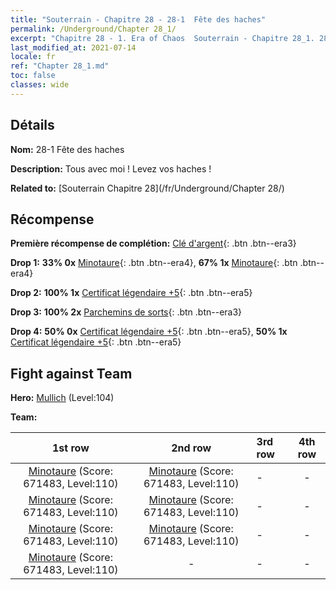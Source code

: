 ```yaml
---
title: "Souterrain - Chapitre 28 - 28-1  Fête des haches"
permalink: /Underground/Chapter 28_1/
excerpt: "Chapitre 28 - 1. Era of Chaos  Souterrain - Chapitre 28_1. 28-1  Fête des haches"
last_modified_at: 2021-07-14
locale: fr
ref: "Chapter 28_1.md"
toc: false
classes: wide
---
```


## Détails

 **Nom:** 28-1  Fête des haches

 **Description:**       Tous avec moi ! Levez vos haches !

 **Related to:** [Souterrain Chapitre 28](/fr/Underground/Chapter 28/)

## Récompense

 **Première récompense de complétion:** [Clé d'argent](/ItemsFR/con_693/){: .btn .btn--era3}

 **Drop 1:** **33% 0x** [Minotaure](/ItemsFR/unt_248/){: .btn .btn--era4}, **67% 1x** [Minotaure](/ItemsFR/unt_248/){: .btn .btn--era4}

 **Drop 2:** **100% 1x** [Certificat légendaire +5](/ItemsFR/mat_102/){: .btn .btn--era5}

 **Drop 3:** **100% 2x** [Parchemins de sorts](/ItemsFR/con_694/){: .btn .btn--era3}

 **Drop 4:** **50% 0x** [Certificat légendaire +5](/ItemsFR/mat_102/){: .btn .btn--era5}, **50% 1x** [Certificat légendaire +5](/ItemsFR/mat_102/){: .btn .btn--era5}


## Fight against Team
 **Hero:** [Mullich](/fr/heroes/Mullich/) (Level:104)

 **Team:**


  | 1st row | 2nd row | 3rd row | 4th row |
  |:----:|:----:|:----|:----:|
  | [Minotaure](/fr/units/Minotaur/) (Score: 671483, Level:110)  | [Minotaure](/fr/units/Minotaur/) (Score: 671483, Level:110)  | - | - |
  | [Minotaure](/fr/units/Minotaur/) (Score: 671483, Level:110)  | [Minotaure](/fr/units/Minotaur/) (Score: 671483, Level:110)  | - | - |
  | [Minotaure](/fr/units/Minotaur/) (Score: 671483, Level:110)  | [Minotaure](/fr/units/Minotaur/) (Score: 671483, Level:110)  | - | - |
  | [Minotaure](/fr/units/Minotaur/) (Score: 671483, Level:110)  | - | - | - |


